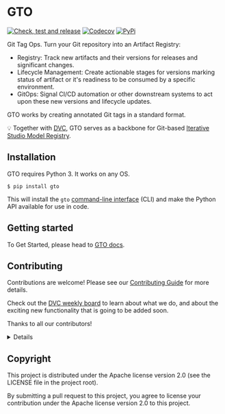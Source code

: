# GTO

[![Check, test and release](https://github.com/iterative/gto/actions/workflows/check-test-release.yml/badge.svg)](https://github.com/iterative/gto/actions/workflows/check-test-release.yml)
[![Codecov](https://codecov.io/gh/iterative/gto/branch/main/graph/badge.svg?token=NXT11717BG)](https://codecov.io/gh/iterative/gto)
[![PyPi](https://img.shields.io/pypi/v/gto.svg?label=pip&logo=PyPI&logoColor=white)](https://pypi.org/project/gto)

Git Tag Ops. Turn your Git repository into an Artifact Registry:

- Registry: Track new artifacts and their versions for releases and significant
  changes.
- Lifecycle Management: Create actionable stages for versions marking status of
  artifact or it's readiness to be consumed by a specific environment.
- GitOps: Signal CI/CD automation or other downstream systems to act upon these
  new versions and lifecycle updates.

GTO works by creating annotated Git tags in a standard format.

💡 Together with [DVC](https://dvc.org), GTO serves as a backbone for Git-based
[Iterative Studio Model Registry](https://dvc.org/doc/studio/user-guide/model-registry/what-is-a-model-registry).

## Installation

GTO requires Python 3. It works on any OS.

```console
$ pip install gto
```

This will install the `gto`
[command-line interface](https://dvc.org/doc/gto/command-reference) (CLI) and
make the Python API available for use in code.

## Getting started

To Get Started, please head to [GTO docs](https://dvc.org/doc/gto/get-started).

## Contributing

Contributions are welcome! Please see our
[Contributing Guide](https://dvc.org/doc/contributing/core) for more details.

Check out the
[DVC weekly board](https://github.com/orgs/iterative/projects/189)
to learn about what we do, and about the exciting new functionality that is
going to be added soon.

Thanks to all our contributors!

<details>

How to setup GTO development environment

1. Clone this repository

```console
$ git clone git@github.com:iterative/gto.git
$ cd gto
```

2. Create virtual environment named `venv`

```console
$ python3 -m venv .venv
$ source .venv/bin/activate
```

Install python libraries

```console
$ pip install --upgrade pip ".[tests]"
```

3. Run

```console
$ pytest --basetemp=pytest-basetemp
```

This will create `pytest-basetemp/` directory with some fixtures that can serve
as examples.

Notably, check out this dir:

```console
$ cd pytest-basetemp/test_api0/
$ gto show -v
```

The code that generates this folder could be found
[in this fixture](https://github.com/iterative/gto/blob/main/tests/conftest.py).

To continue experimenting, call `gto --help`

</details>

## Copyright

This project is distributed under the Apache license version 2.0 (see the
LICENSE file in the project root).

By submitting a pull request to this project, you agree to license your
contribution under the Apache license version 2.0 to this project.
